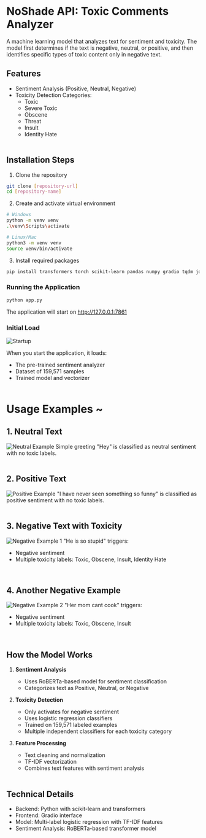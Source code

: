 # NoShade API: Toxic Comments Analyzer

A machine learning model that analyzes text for sentiment and toxicity. The model first determines if the text is negative, neutral, or positive, and then identifies specific types of toxic content only in negative text.

## Features
- Sentiment Analysis (Positive, Neutral, Negative)
- Toxicity Detection Categories:
  - Toxic
  - Severe Toxic
  - Obscene
  - Threat
  - Insult
  - Identity Hate
<br/><br/>

## Installation Steps

1. Clone the repository
```bash
git clone [repository-url]
cd [repository-name]
```

2. Create and activate virtual environment
```bash
# Windows
python -m venv venv
.\venv\Scripts\activate

# Linux/Mac
python3 -m venv venv
source venv/bin/activate
```

3. Install required packages
```bash
pip install transformers torch scikit-learn pandas numpy gradio tqdm joblib
```

### Running the Application
```bash
python app.py
```
The application will start on http://127.0.0.1:7861

### Initial Load
![Startup](https://github.com/user-attachments/assets/5448d79d-464b-4d08-af8f-979e58d06b14)

When you start the application, it loads:
- The pre-trained sentiment analyzer
- Dataset of 159,571 samples
- Trained model and vectorizer
<br/><br/>


# Usage Examples ~

## 1. **Neutral Text**
![Neutral Example](https://github.com/user-attachments/assets/a40c515b-8d64-4751-8c64-d2f309c01812)
Simple greeting "Hey" is classified as neutral sentiment with no toxic labels.
<br/><br/>

## 2. **Positive Text**
![Positive Example](https://github.com/user-attachments/assets/c9b00506-f195-4062-82c3-cb9584345441)
"I have never seen something so funny" is classified as positive sentiment with no toxic labels.
<br/><br/>

## 3. **Negative Text with Toxicity**
![Negative Example 1](https://github.com/user-attachments/assets/f62daeb1-81fa-432d-994b-9c48201661d3)
"He is so stupid" triggers:
- Negative sentiment
- Multiple toxicity labels: Toxic, Obscene, Insult, Identity Hate
<br/>

## 4. **Another Negative Example**
![Negative Example 2](https://github.com/user-attachments/assets/85ab63a9-da7b-47be-a347-6d0de3ce7a89)
"Her mom cant cook" triggers:
- Negative sentiment
- Multiple toxicity labels: Toxic, Obscene, Insult
<br/>

## How the Model Works

1. **Sentiment Analysis**
   - Uses RoBERTa-based model for sentiment classification
   - Categorizes text as Positive, Neutral, or Negative

2. **Toxicity Detection**
   - Only activates for negative sentiment
   - Uses logistic regression classifiers
   - Trained on 159,571 labeled examples
   - Multiple independent classifiers for each toxicity category

3. **Feature Processing**
   - Text cleaning and normalization
   - TF-IDF vectorization
   - Combines text features with sentiment analysis
<br/><br/>

## Technical Details
- Backend: Python with scikit-learn and transformers
- Frontend: Gradio interface
- Model: Multi-label logistic regression with TF-IDF features
- Sentiment Analysis: RoBERTa-based transformer model

